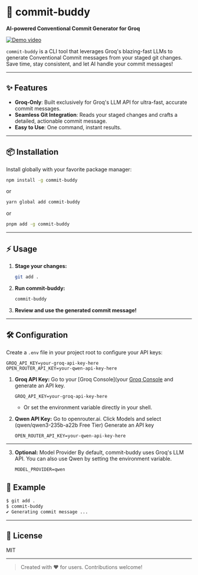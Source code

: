# 🚀 commit-buddy

**AI-powered Conventional Commit Generator for Groq**

[![Demo video](./assets/demo.gif)](./assets/demo.gif)

`commit-buddy` is a CLI tool that leverages Groq's blazing-fast LLMs to generate Conventional Commit messages from your staged git changes. Save time, stay consistent, and let AI handle your commit messages!

---

## ✨ Features

- **Groq-Only**: Built exclusively for Groq's LLM API for ultra-fast, accurate commit messages.
- **Seamless Git Integration**: Reads your staged changes and crafts a detailed, actionable commit message.
- **Easy to Use**: One command, instant results.

---

## 📦 Installation

Install globally with your favorite package manager:

```bash
npm install -g commit-buddy
```

or

```bash
yarn global add commit-buddy
```

or

```bash
pnpm add -g commit-buddy
```

---

## ⚡️ Usage

1. **Stage your changes:**
   ```bash
   git add .
   ```
2. **Run commit-buddy:**
   ```bash
   commit-buddy
   ```
3. **Review and use the generated commit message!**

---

## 🛠️ Configuration

Create a `.env` file in your project root to configure your API keys:

```env
GROQ_API_KEY=your-groq-api-key-here
OPEN_ROUTER_API_KEY=your-qwen-api-key-here
```

1. **Groq API Key:**
   Go to your [Groq Console](your [Groq Console](https://groq.com) and generate an API key.

   ```env
   GROQ_API_KEY=your-groq-api-key-here
   ```

   - Or set the environment variable directly in your shell.

2. **Qwen API Key:**
   Go to openrouter.ai.
   Click Models and select (qwen/qwen3-235b-a22b Free Tier)
   Generate an API key

   ```env
   OPEN_ROUTER_API_KEY=your-qwen-api-key-here
   ```

---

3. **Optional:**
   Model Provider
   By default, commit-buddy uses Groq's LLM API. You can also use Qwen by setting the environment variable.
   ```env
   MODEL_PROVIDER=qwen
   ```

## 📝 Example

```bash
$ git add .
$ commit-buddy
✔️ Generating commit message ...

```

---

## 📄 License

MIT

---

> Created with ❤️ for users. Contributions welcome!
